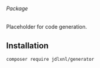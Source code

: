 ###### Package
Placeholder for code generation.

## Installation
```shell
composer require jdlxnl/generator
```
